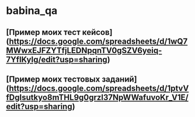 # babina_qa

[Пример моих тест кейсов] (https://docs.google.com/spreadsheets/d/1wQ7MWwxEJFZYTfjLEDNpqnTV0gSZV6yeiq-7YfIKyIg/edit?usp=sharing)
---

[Пример моих тестовых заданий] (https://docs.google.com/spreadsheets/d/1ptvVfDgIsutkyo8mTHL9g0grzl37NpWWafuvoKr_V1E/edit?usp=sharing)
---
